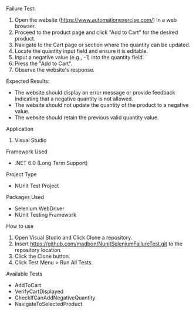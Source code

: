 Failure Test:
1. Open the website (https://www.automationexercise.com/) in a web browser.
2. Proceed to the product page and click "Add to Cart" for the desired product.
3. Navigate to the Cart page or section where the quantity can be updated.
4. Locate the quantity input field and ensure it is editable.
5. Input a negative value (e.g., -1) into the quantity field.
6. Press the "Add to Cart".
7. Observe the website's response.

Expected Results:

- The website should display an error message or provide feedback indicating that a negative quantity is not allowed.
- The website should not update the quantity of the product to a negative value.
- The website should retain the previous valid quantity value.

Application
1. Visual Studio

Framework Used
- .NET 6.0 (Long Term Support)

Project Type
- NUnit Test Project

Packages Used
- Selenium.WebDriver
- NUnit Testing Framework

How to use
1.  Open Visual Studio and Click Clone a repository.
2. Insert https://github.com/madbon/NunitSeleniumFailureTest.git to the repository location.
3. Click the Clone button.
4. Click Test Menu > Run All Tests.

Available Tests
- AddToCart
- VerifyCartDisplayed
- CheckIfCanAddNegativeQuantity
- NavigateToSelectedProduct


